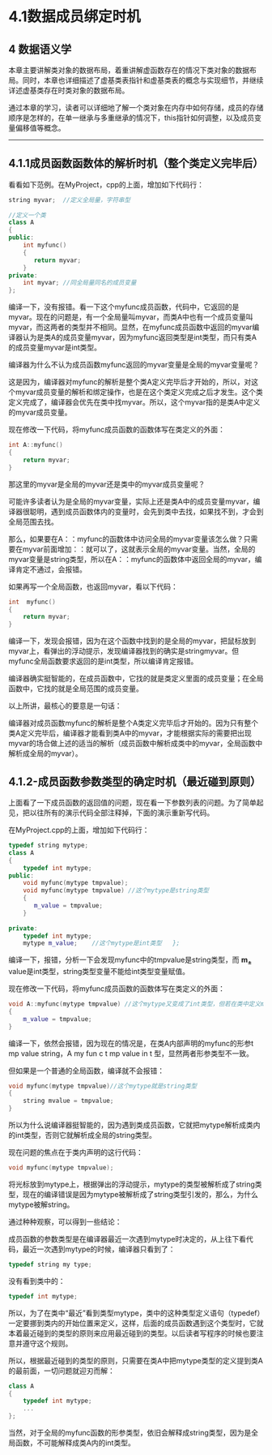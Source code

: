 # 4.1数据成员绑定时机  

## 4 数据语义学  

本章主要讲解类对象的数据布局，着重讲解虚函数存在的情况下类对象的数据布局。同时，本章也详细描述了虚基类表指针和虚基类表的概念与实现细节，并继续详述虚基类存在时类对象的数据布局。  

通过本章的学习，读者可以详细地了解一个类对象在内存中如何存储，成员的存储顺序是怎样的，在单一继承与多重继承的情况下，this指针如何调整，以及成员变量偏移值等概念。  

---

## 4.1.1成员函数函数体的解析时机（整个类定义完毕后）  

看看如下范例。在MyProject，cpp的上面，增加如下代码行：  

``` cpp
string myvar;  //定义全局量，字符串型  
  
//定义一个类  
class A  
{  
public:  
    int myfunc()   
    {  
       return myvar;   
    }   
private:  
    int myvar; //同全局量同名的成员变量  
};
```

编译一下，没有报错。看一下这个myfunc成员函数，代码中，它返回的是myvar。现在的问题是，有一个全局量叫myvar，而类A中也有一个成员变量叫myvar，而这两者的类型并不相同。显然，在myfunc成员函数中返回的myvar编译器认为是类A的成员变量myvar，因为myfunc返回类型是int类型，而只有类A的成员变量myvar是int类型。  

编译器为什么不认为成员函数myfunc返回的myvar变量是全局的myvar变量呢？  

这是因为，编译器对myfunc的解析是整个类A定义完毕后才开始的，所以，对这个myvar成员变量的解析和绑定操作，也是在这个类定义完成之后才发生。这个类定义完成了，编译器会优先在类中找myvar。所以，这个myvar指的是类A中定义的myvar成员变量。  

现在修改一下代码，将myfunc成员函数的函数体写在类定义的外面：  

``` cpp
int A::myfunc()  
{  
    return myvar;  
}
```

那这里的myvar是全局的myvar还是类中的myvar成员变量呢？  

可能许多读者认为是全局的myvar变量，实际上还是类A中的成员变量myvar，编译器很聪明，遇到成员函数体内的变量时，会先到类中去找，如果找不到，才会到全局范围去找。  

那么，如果要在A：：myfunc的函数体中访问全局的myvar变量该怎么做？只需要在myvar前面增加：：就可以了，这就表示全局的myvar变量。当然，全局的myvar变量是string类型，所以在A：：myfunc的函数体中返回全局的myvar，编译肯定不通过，会报错。  

如果再写一个全局函数，也返回myvar，看以下代码：  

``` cpp
int  myfunc()  
{  
    return myvar;  
}
```


编译一下，发现会报错，因为在这个函数中找到的是全局的myvar，把鼠标放到myvar上，看弹出的浮动提示，发现编译器找到的确实是stringmyvar。但myfunc全局函数要求返回的是int类型，所以编译肯定报错。  

编译器确实挺智能的，在成员函数中，它找的就是类定义里面的成员变量；在全局函数中，它找的就是全局范围的成员变量。  

以上所讲，最核心的要意是一句话：  

编译器对成员函数myfunc的解析是整个A类定义完毕后才开始的。因为只有整个类A定义完毕后，编译器才能看到类A中的myvar，才能根据实际的需要把出现myvar的场合做上述的适当的解析（成员函数中解析成类中的myvar，全局函数中解析成全局的myvar）。  

## 4.1.2-成员函数参数类型的确定时机（最近碰到原则）  

上面看了一下成员函数的返回值的问题，现在看一下参数列表的问题。为了简单起见，把以往所有的演示代码全部注释掉，下面的演示重新写代码。  

在MyProject.cpp的上面，增加如下代码行：  

``` cpp
typedef string mytype;  
class A  
{  
    typedef int mytype;  
public:  
    void myfunc(mytype tmpvalue);  
    void myfunc(mytype tmpvalue) //这个mytype是string类型  
    {  
       m_value = tmpvalue;  
    }  
  
private:  
    typedef int mytype;  
    mytype m_value;    //这个mytype是int类型   };
```


编译一下，报错，分析一下会发现myfunc中的tmpvalue是string类型，而 $\mathbf{m_{\pm}}$ value是int类型，string类型变量不能给int类型变量赋值。  

现在修改一下代码，将myfunc成员函数的函数体写在类定义的外面：  

``` cpp
void A::myfunc(mytype tmpvalue) //这个mytype又变成了int类型，但若在类中定义myfunc，那么参数中出现的mytype是string类型  
{  
    m_value = tmpvalue;  
}
```


编译一下，依然会报错，因为现在的情况是，在类A内部声明的myfunc的形参t mp value string，A my fun c t mp value in t 型，显然两者形参类型不一致。  

但如果是一个普通的全局函数，编译就不会报错：  

``` cpp
void myfunc(mytype tmpvalue)//这个mytype就是string类型  
{  
    string mvalue = tmpvalue;  
}
```

所以为什么说编译器挺智能的，因为遇到类成员函数，它就把mytype解析成类内的int类型，否则它就解析成全局的string类型。  

现在问题的焦点在于类内声明的这行代码：  

``` cpp
void myfunc(mytype tmpvalue);
```

将光标放到mytype上，根据弹出的浮动提示，mytype的类型被解析成了string类型，现在的编译错误是因为mytype被解析成了string类型引发的，那么，为什么mytype被解string。  

通过种种观察，可以得到一些结论：  

成员函数的参数类型是在编译器最近一次遇到mytype时决定的，从上往下看代码，最近一次遇到mytype的时候，编译器只看到了：  

``` cpp
typedef string my type;
```

没有看到类中的：

``` cpp
typedef int mytype;  
```

所以，为了在类中“最近”看到类型mytype，类中的这种类型定义语句（typedef）一定要挪到类内的开始位置来定义，这样，后面的成员函数遇到这个类型时，它就本着最近碰到的类型的原则来应用最近碰到的类型。以后读者写程序的时候也要注意并遵守这个规则。  

所以，根据最近碰到的类型的原则，只需要在类A中把mytype类型的定义提到类A的最前面，一切问题就迎刃而解：  

``` cpp
class A  
{  
    typedef int mytype;
    ...
};
```

当然，对于全局的myfunc函数的形参类型，依旧会解释成string类型，因为是全局函数，不可能解释成类A内的int类型。